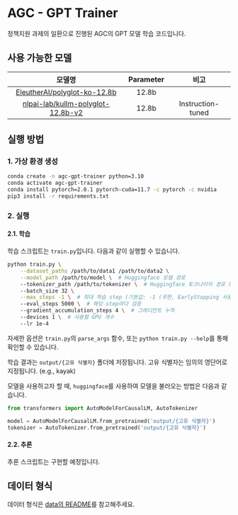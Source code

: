 # AGC - GPT Trainer

정책지원 과제의 일환으로 진행된 AGC의 GPT 모델 학습 코드입니다.

## 사용 가능한 모델

|                                              모델명                                              | Parameter |        비고         |
|:---------------------------------------------------------------------------------------------:|:---------:|:-----------------:|
|      [EleutherAI/polyglot-ko-12.8b](https://huggingface.co/EleutherAI/polyglot-ko-12.8b)      |   12.8b   |                   |
| [nlpai-lab/kullm-polyglot-12.8b-v2](https://huggingface.co/nlpai-lab/kullm-polyglot-12.8b-v2) |   12.8b   | Instruction-tuned |

## 실행 방법

### 1. 가상 환경 생성

```bash
conda create -n agc-gpt-trainer python=3.10
conda activate agc-gpt-trainer
conda install pytorch=2.0.1 pytorch-cuda=11.7 -c pytorch -c nvidia
pip3 install -r requirements.txt
```

### 2. 실행

#### 2.1. 학습

학습 스크립트는 `train.py`입니다. 다음과 같이 실행할 수 있습니다.

```bash
python train.py \
    --dataset_paths /path/to/data1 /path/to/data2 \
    --model_path /path/to/model \  # Huggingface 모델 경로
    --tokenizer_path /path/to/tokenizer \  # Huggingface 토크나이저 경로 (기본값: model_path)
    --batch_size 32 \
    --max_steps -1 \  # 최대 학습 step (기본값: -1 (무한, EarlyStopping 사용))
    --eval_steps 5000 \  # 해당 step마다 검증
    --gradient_accumulation_steps 4 \  # 그래디언트 누적
    --devices 1 \  # 사용할 GPU 개수
    --lr 1e-4
```

자세한 옵션은 `train.py`의 `parse_args` 함수, 또는 `python train.py --help`를 통해 확인할 수 있습니다.

학습 결과는 `output/{고유 식별자}` 폴더에 저장됩니다. 고유 식별자는 임의의 영단어로 지정됩니다. (e.g., kayak)

모델을 사용하고자 할 때, `huggingface`를 사용하여 모델을 불러오는 방법은 다음과 같습니다.

```python
from transformers import AutoModelForCausalLM, AutoTokenizer

model = AutoModelForCausalLM.from_pretrained('output/{고유 식별자}')
tokenizer = AutoTokenizer.from_pretrained('output/{고유 식별자}')
```

#### 2.2. 추론

추론 스크립트는 구현할 예정입니다.

## 데이터 형식

데이터 형식은 [data의 README](data/README.md)를 참고해주세요.
